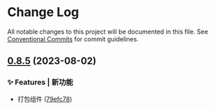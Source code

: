# Change Log

All notable changes to this project will be documented in this file.
See [Conventional Commits](https://conventionalcommits.org) for commit guidelines.

## [0.8.5](https://github.com/572031690/npm-deme/compare/@ued_fpi/element-plus-expand@0.8.4...@ued_fpi/element-plus-expand@0.8.5) (2023-08-02)

### ✨ Features | 新功能

- 打包组件 ([79efc78](https://github.com/572031690/npm-deme/commit/79efc7889e4927c0e2953989bcd8f5fc458184b0))
